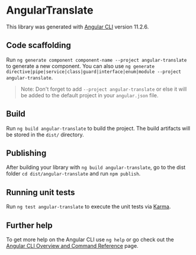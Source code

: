 # AngularTranslate

This library was generated with [Angular CLI](https://github.com/angular/angular-cli) version 11.2.6.

## Code scaffolding

Run `ng generate component component-name --project angular-translate` to generate a new component. You can also use `ng generate directive|pipe|service|class|guard|interface|enum|module --project angular-translate`.
> Note: Don't forget to add `--project angular-translate` or else it will be added to the default project in your `angular.json` file. 

## Build

Run `ng build angular-translate` to build the project. The build artifacts will be stored in the `dist/` directory.

## Publishing

After building your library with `ng build angular-translate`, go to the dist folder `cd dist/angular-translate` and run `npm publish`.

## Running unit tests

Run `ng test angular-translate` to execute the unit tests via [Karma](https://karma-runner.github.io).

## Further help

To get more help on the Angular CLI use `ng help` or go check out the [Angular CLI Overview and Command Reference](https://angular.io/cli) page.

